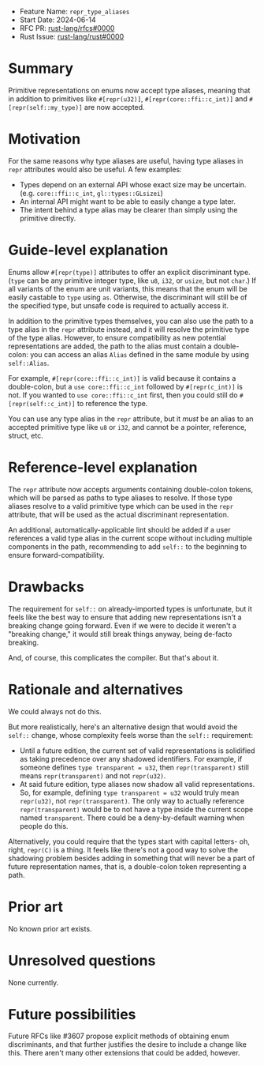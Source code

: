 - Feature Name: `repr_type_aliases`
- Start Date: 2024-06-14
- RFC PR: [rust-lang/rfcs#0000](https://github.com/rust-lang/rfcs/pull/0000)
- Rust Issue: [rust-lang/rust#0000](https://github.com/rust-lang/rust/issues/0000)

# Summary
[summary]: #summary

Primitive representations on enums now accept type aliases, meaning that in addition to primitives like `#[repr(u32)]`, `#[repr(core::ffi::c_int)]` and `#[repr(self::my_type)]` are now accepted.

# Motivation
[motivation]: #motivation

For the same reasons why type aliases are useful, having type aliases in `repr` attributes would also be useful. A few examples:

* Types depend on an external API whose exact size may be uncertain. (e.g. `core::ffi::c_int`, `gl::types::GLsizei`)
* An internal API might want to be able to easily change a type later.
* The intent behind a type alias may be clearer than simply using the primitive directly.

# Guide-level explanation
[guide-level-explanation]: #guide-level-explanation

Enums allow `#[repr(type)]` attributes to offer an explicit discriminant type. (`type` can be any primitive integer type, like `u8`, `i32`, or `usize`, but not `char`.) If all variants of the enum are unit variants, this means that the enum will be easily castable to `type` using `as`. Otherwise, the discriminant will still be of the specified type, but unsafe code is required to actually access it.

In addition to the primitive types themselves, you can also use the path to a type alias in the `repr` attribute instead, and it will resolve the primitive type of the type alias. However, to ensure compatibility as new potential representations are added, the path to the alias must contain a double-colon: you can access an alias `Alias` defined in the same module by using `self::Alias`.

For example, `#[repr(core::ffi::c_int)]` is valid because it contains a double-colon, but a `use core::ffi::c_int` followed by `#[repr(c_int)]` is not. If you wanted to `use core::ffi::c_int` first, then you could still do `#[repr(self::c_int)]` to reference the type.

You can use any type alias in the `repr` attribute, but it *must* be an alias to an accepted primitive type like `u8` or `i32`, and cannot be a pointer, reference, struct, etc.

# Reference-level explanation
[reference-level-explanation]: #reference-level-explanation

The `repr` attribute now accepts arguments containing double-colon tokens, which will be parsed as paths to type aliases to resolve. If those type aliases resolve to a valid primitive type which can be used in the `repr` attribute, that will be used as the actual discriminant representation.

An additional, automatically-applicable lint should be added if a user references a valid type alias in the current scope without including multiple components in the path, recommending to add `self::` to the beginning to ensure forward-compatibility.

# Drawbacks
[drawbacks]: #drawbacks

The requirement for `self::` on already-imported types is unfortunate, but it feels like the best way to ensure that adding new representations isn't a breaking change going forward. Even if we were to decide it weren't a "breaking change," it would still break things anyway, being de-facto breaking.

And, of course, this complicates the compiler. But that's about it.

# Rationale and alternatives
[rationale-and-alternatives]: #rationale-and-alternatives

We could always not do this.

But more realistically, here's an alternative design that would avoid the `self::` change, whose complexity feels worse than the `self::` requirement:

* Until a future edition, the current set of valid representations is solidified as taking precedence over any shadowed identifiers. For example, if someone defines `type transparent = u32`, then `repr(transparent)` still means `repr(transparent)` and not `repr(u32)`.
* At said future edition, type aliases now shadow all valid representations. So, for example, defining `type transparent = u32` would truly mean `repr(u32)`, not `repr(transparent)`. The only way to actually reference `repr(transparent)` would be to not have a type inside the current scope named `transparent`. There could be a deny-by-default warning when people do this.

Alternatively, you could require that the types start with capital letters- oh, right, `repr(C)` is a thing. It feels like there's not a good way to solve the shadowing problem besides adding in something that will never be a part of future representation names, that is, a double-colon token representing a path.

# Prior art
[prior-art]: #prior-art

No known prior art exists.

# Unresolved questions
[unresolved-questions]: #unresolved-questions

None currently.

# Future possibilities
[future-possibilities]: #future-possibilities

Future RFCs like #3607 propose explicit methods of obtaining enum discriminants, and that further justifies the desire to include a change like this. There aren't many other extensions that could be added, however.
